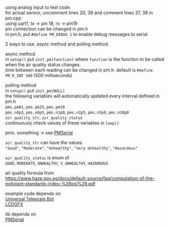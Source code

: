 using analog input to test code.  
for actual sensor, uncomment lines 20, 39 and comment lines 37, 38 in pm.cpp  
using uart1, tx -> pin 18, rx -> pin19  
pin connection can be changed in pm.h  
in pm.h, put `#define PM_DEBUG 1` to enable debug messages to serial  

2 ways to use. async method and polling method.  

async method  
in `setup()` put `init_pm(function)` where `function` is the function to be called when the air quality status changes.  
time between each reading can be changed in pm.h. default is `#define PM_R_INT 500` (500 milliseconds)  

polling method  
in `setup()` put `init_pm(NULL)`  
the following variables will automatically updated every interval defined in pm.h  
`pms.pm01`, `pms.pm25`, `pms.pm10`  
`pms.n0p3`, `pms.n0p5`, `pms.n1p0`, `pms.n2p5`, `pms.n5p0`, `pms.n10p0`  
`air_quality_str`, `air_quality_status`  
continuously check values of these variables in `loop()`  

pms. something -> see [PMSerial](https://github.com/avaldebe/PMserial#decoded-measurements)  

`air_quality_str` can have the values  
`"Good"`, `"Moderate"`, `"Unhealthy"`, `"Very Unhealthy"`, `"Hazardous"`  

`air_quality_status` is enum of  
`GOOD`, `MODERATE`, `UNHEALTHY`, `V_UNHEALTHY`, `HAZARDOUS`


air quality formula from  
https://www.haze.gov.sg/docs/default-source/faq/computation-of-the-pollutant-standards-index-%28psi%29.pdf


example code depends on  
[Universal Telegram Bot](https://github.com/witnessmenow/Universal-Arduino-Telegram-Bot)  
[LCDGFX](https://github.com/lexus2k/lcdgfx)  

lib depends on  
[PMSerial](https://github.com/avaldebe/PMserial)
